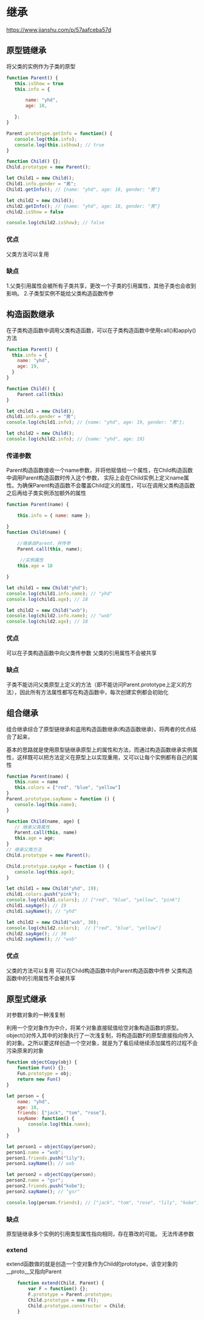 # 继承

https://www.jianshu.com/p/57aafceba57d
## 原型链继承

将父类的实例作为子类的原型
``` javascript 
function Parent() {
   this.isShow = true
   this.info = {

       name: "yhd",
       age: 18,

   }; 
}

Parent.prototype.getInfo = function() {
   console.log(this.info); 
   console.log(this.isShow); // true
}

function Child() {}; 
Child.prototype = new Parent(); 

let Child1 = new Child(); 
Child1.info.gender = "男"; 
Child1.getInfo(); // {name: "yhd", age: 18, gender: "男"}

let child2 = new Child(); 
child2.getInfo(); // {name: "yhd", age: 18, gender: "男"}
child2.isShow = false

console.log(child2.isShow); // false

```

### 优点

父类方法可以复用

### 缺点

1.父类引用属性会被所有子类共享，更改一个子类的引用属性，其他子类也会收到影响。
2.子类型实例不能给父类构造函数传参

## 构造函数继承

在子类构造函数中调用父类构造函数，可以在子类构造函数中使用call()和apply()方法

``` javascript
function Parent() {
  this.info = {
    name: "yhd",
    age: 19,
  }
}

function Child() {
    Parent.call(this)
}

let child1 = new Child();
child1.info.gender = "男";
console.log(child1.info); // {name: "yhd", age: 19, gender: "男"};

let child2 = new Child();
console.log(child2.info); // {name: "yhd", age: 19}
```

### 传递参数

Parent构造函数接收一个name参数，并将他赋值给一个属性，在Child构造函数中调用Parent构造函数时传入这个参数， 实际上会在Child实例上定义name属性。为确保Parent构造函数不会覆盖Child定义的属性，可以在调用父类构造函数之后再给子类实例添加额外的属性

``` javascript 
function Parent(name) {

    this.info = { name: name };

}
function Child(name) {

    //继承自Parent，并传参
    Parent.call(this, name);
    
     //实例属性
    this.age = 18

}

let child1 = new Child("yhd"); 
console.log(child1.info.name); // "yhd"
console.log(child1.age); // 18

let child2 = new Child("wxb"); 
console.log(child2.info.name); // "wxb"
console.log(child2.age); // 18

```

### 优点

可以在子类构造函数中向父类传参数
父类的引用属性不会被共享

### 缺点

子类不能访问父类原型上定义的方法（即不能访问Parent.prototype上定义的方法），因此所有方法属性都写在构造函数中，每次创建实例都会初始化

## 组合继承

组合继承综合了原型链继承和盗用构造函数继承(构造函数继承)，将两者的优点结合了起来，

基本的思路就是使用原型链继承原型上的属性和方法，而通过构造函数继承实例属性，这样既可以把方法定义在原型上以实现重用，又可以让每个实例都有自己的属性

``` javascript 
function Parent(name) {
   this.name = name
   this.colors = ["red", "blue", "yellow"]
}
Parent.prototype.sayName = function () {
   console.log(this.name);
}

function Child(name, age) {
   // 继承父类属性
   Parent.call(this, name)
   this.age = age;
}
// 继承父类方法
Child.prototype = new Parent();

Child.prototype.sayAge = function () {
   console.log(this.age);
}

let child1 = new Child("yhd", 19);
child1.colors.push("pink");
console.log(child1.colors); // ["red", "blue", "yellow", "pink"]
child1.sayAge(); // 19
child1.sayName(); // "yhd"

let child2 = new Child("wxb", 30);
console.log(child2.colors);  // ["red", "blue", "yellow"]
child2.sayAge(); // 30
child2.sayName(); // "wxb"
```

### 优点

父类的方法可以复用
可以在Child构造函数中向Parent构造函数中传参
父类构造函数中的引用属性不会被共享

## 原型式继承

对参数对象的一种浅复制

利用一个空对象作为中介，将某个对象直接赋值给空对象构造函数的原型。
object()对传入其中的对象执行了一次浅复制，将构造函数F的原型直接指向传入的对象。之所以要这样创造一个空对象，就是为了看后续继续添加属性的过程不会污染原来的对象

```javascript
function objectCopy(obj) {
    function Fun() {};
    Fun.prototype = obj;
    return new Fun()
}

let person = {
    name: "yhd",
    age: 18,
    friends: ["jack", "tom", "rose"],
    sayName: function() {
        console.log(this.name);
    }
}

let person1 = objectCopy(person);
person1.name = "wxb";
person1.friends.push("lily");
person1.sayName(); // wxb

let person2 = objectCopy(person);
person2.name = "gsr";
person2.friends.push("kobe");
person2.sayName(); // "gsr"

console.log(person.friends); // ["jack", "tom", "rose", "lily", "kobe"]
```
### 缺点
原型链继承多个实例的引用类型属性指向相同，存在篡改的可能。
无法传递参数

### extend
extend函数做的就是创造一个空对象作为Child的prototype，该空对象的__proto__又指向Parent

```javascript
    function extend(Child, Parent) {
        var F = function() {};
        F.prototype = Parent.prototype;
        Child.prototype = new F();
        Child.prototype.constructor = Child;
    }
```

